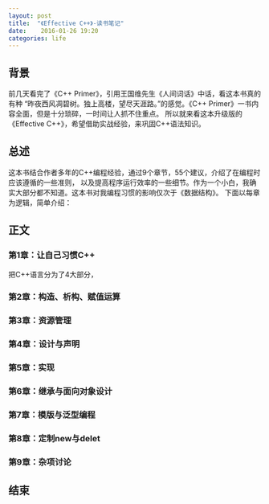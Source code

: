 ```yaml
---
layout: post
title:  "《Effective C++》-读书笔记"
date:    2016-01-26 19:20
categories: life
---
```

## 背景
前几天看完了《C++ Primer》，引用王国维先生《人间词话》中话，看这本书真的有种
“昨夜西风凋碧树。独上高楼，望尽天涯路。”的感觉。《C++ Primer》一书内容全面，但是十分琐碎，一时间让人抓不住重点。
所以就来看这本升级版的《Effective C++》，希望借助实战经验，来巩固C++语法知识。

## 总述
 这本书结合作者多年的C++编程经验，通过9个章节，55个建议，介绍了在编程时应该遵循的一些准则，
以及提高程序运行效率的一些细节。作为一个小白，我确实大部分都不知道。这本书对我编程习惯的影响仅次于《数据结构》。
下面以每章为逻辑，简单介绍：

## 正文

### 第1章：让自己习惯C++
把C++语言分为了4大部分，

### 第2章：构造、析构、赋值运算


### 第3章：资源管理


### 第4章：设计与声明


### 第5章：实现

### 第6章：继承与面向对象设计

### 第7章：模版与泛型编程

### 第8章：定制new与delet

### 第9章：杂项讨论

## 结束